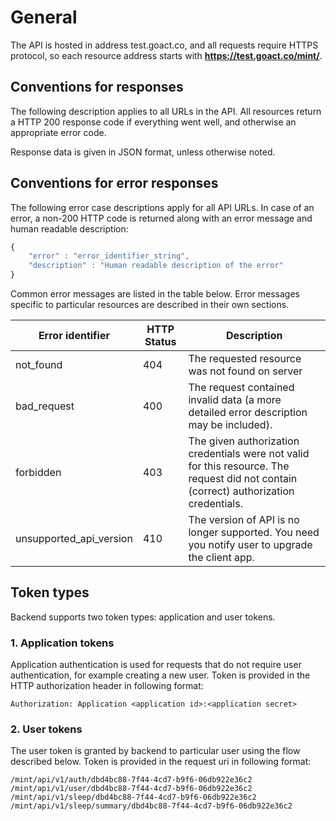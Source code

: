 # General

The API is hosted in address test.goact.co, and all requests require HTTPS
protocol, so each resource address starts with **https://test.goact.co/mint/**.

## Conventions for responses

The following description applies to all URLs in the API. All resources return a
HTTP 200 response code if everything went well, and otherwise an appropriate
error code.

Response data is given in JSON format, unless otherwise noted.


## Conventions for error responses

The following error case descriptions apply for all API URLs.
In case of an error, a non-200 HTTP code is returned along with an error message
and human readable description:

```javascript
{
    "error" : "error_identifier_string",
    "description" : "Human readable description of the error"
}
```

Common error messages are listed in the table below. Error messages specific to
particular resources are described in their own sections.

Error identifier | HTTP Status | Description
-----------------|-------------|------------
not_found               | 404 | The requested resource was not found on server
bad_request             | 400 | The request contained invalid data (a more detailed error description may be included).
forbidden               | 403 | The given authorization credentials were not valid for this resource. The request did not contain (correct) authorization credentials.
unsupported_api_version | 410 | The version of API is no longer supported. You need you notify user to upgrade the client app.


## Token types

Backend supports two token types: application and user tokens.

### 1. Application tokens

Application authentication is used for requests that do not require user
authentication, for example creating a new user. Token is provided in the
HTTP authorization header in following format:

```
Authorization: Application <application id>:<application secret>
```

### 2. User tokens

The user token is granted by backend to particular user using the flow described
below. Token is provided in the request uri in following format:

``` 
/mint/api/v1/auth/dbd4bc88-7f44-4cd7-b9f6-06db922e36c2
/mint/api/v1/user/dbd4bc88-7f44-4cd7-b9f6-06db922e36c2
/mint/api/v1/sleep/dbd4bc88-7f44-4cd7-b9f6-06db922e36c2
/mint/api/v1/sleep/summary/dbd4bc88-7f44-4cd7-b9f6-06db922e36c2
```

